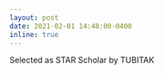```yaml
---
layout: post
date: 2021-02-01 14:48:00-0400
inline: true
---
```


Selected as STAR Scholar by TUBITAK
